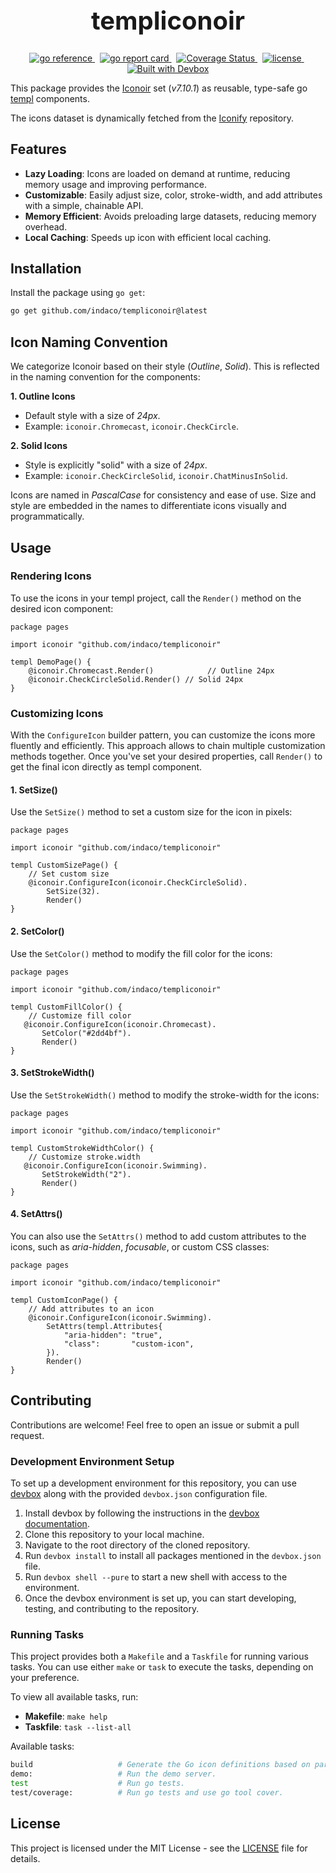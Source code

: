 <h1 align="center" style="font-size: 2.5rem;">
  templiconoir
</h1>
<p align="center">
    <a href="https://pkg.go.dev/github.com/indaco/templiconoir/" target="_blank">
        <img src="https://pkg.go.dev/badge/github.com/indaco/templiconoir/.svg" alt="go reference" />
    </a>
    &nbsp;
    <a href="https://goreportcard.com/report/github.com/indaco/templiconoir" target="_blank">
        <img src="https://goreportcard.com/badge/github.com/indaco/templiconoir" alt="go report card" />
    </a>
    &nbsp;
    <a href="https://coveralls.io/github/indaco/templiconoir?branch=main">
        <img
            src="https://coveralls.io/repos/github/indaco/templiconoir/badge.svg?branch=main"
            alt="Coverage Status"
        />
    </a>
     &nbsp;
     <a href="https://github.com/indaco/templiconoir/blob/main/LICENSE" target="_blank">
        <img src="https://img.shields.io/badge/license-mit-blue?style=flat-square&logo=none" alt="license" />
    </a>
    &nbsp;
    <a href="https://www.jetify.com/devbox/docs/contributor-quickstart/">
      <img
          src="https://www.jetify.com/img/devbox/shield_moon.svg"
          alt="Built with Devbox"
      />
    </a>
</p>

This package provides the [Iconoir](https://iconoir.com) set (_v7.10.1_) as reusable, type-safe go [templ](https://github.com/a-h/templ) components.

The icons dataset is dynamically fetched from the [Iconify](https://github.com/iconify/icon-sets) repository.

## Features

- **Lazy Loading**: Icons are loaded on demand at runtime, reducing memory usage and improving performance.
- **Customizable**: Easily adjust size, color, stroke-width, and add attributes with a simple, chainable API.
- **Memory Efficient**: Avoids preloading large datasets, reducing memory overhead.
- **Local Caching**: Speeds up icon with efficient local caching.

## Installation

Install the package using `go get`:

```bash
go get github.com/indaco/templiconoir@latest
```

## Icon Naming Convention

We categorize Iconoir based on their style (_Outline_, _Solid_). This is reflected in the naming convention for the components:

**1. Outline Icons**

- Default style with a size of _24px_.
- Example: `iconoir.Chromecast`, `iconoir.CheckCircle`.

**2. Solid Icons**

- Style is explicitly "solid" with a size of _24px_.
- Example: `iconoir.CheckCircleSolid`, `iconoir.ChatMinusInSolid`.

Icons are named in _PascalCase_ for consistency and ease of use. Size and style are embedded in the names to differentiate icons visually and programmatically.

## Usage

### Rendering Icons

To use the icons in your templ project, call the `Render()` method on the desired icon component:

```templ
package pages

import iconoir "github.com/indaco/templiconoir"

templ DemoPage() {
    @iconoir.Chromecast.Render()            // Outline 24px
    @iconoir.CheckCircleSolid.Render() // Solid 24px
}
```

### Customizing Icons

With the `ConfigureIcon` builder pattern, you can customize the icons more fluently and efficiently. This approach allows to chain multiple customization methods together. Once you've set your desired properties, call `Render()` to get the final icon directly as templ component.

#### 1. SetSize()

Use the `SetSize()` method to set a custom size for the icon in pixels:

```templ
package pages

import iconoir "github.com/indaco/templiconoir"

templ CustomSizePage() {
    // Set custom size
    @iconoir.ConfigureIcon(iconoir.CheckCircleSolid).
        SetSize(32).
        Render()
}
```

#### 2. SetColor()

Use the `SetColor()` method to modify the fill color for the icons:

```templ
package pages

import iconoir "github.com/indaco/templiconoir"

templ CustomFillColor() {
    // Customize fill color
   @iconoir.ConfigureIcon(iconoir.Chromecast).
       SetColor("#2dd4bf").
       Render()
}
```

#### 3. SetStrokeWidth()

Use the `SetStrokeWidth()` method to modify the stroke-width for the icons:

```templ
package pages

import iconoir "github.com/indaco/templiconoir"

templ CustomStrokeWidthColor() {
    // Customize stroke.width
   @iconoir.ConfigureIcon(iconoir.Swimming).
       SetStrokeWidth("2").
       Render()
}
```

#### 4. SetAttrs()

You can also use the `SetAttrs()` method to add custom attributes to the icons, such as _aria-hidden_, _focusable_, or custom CSS classes:

```templ
package pages

import iconoir "github.com/indaco/templiconoir"

templ CustomIconPage() {
    // Add attributes to an icon
    @iconoir.ConfigureIcon(iconoir.Swimming).
        SetAttrs(templ.Attributes{
            "aria-hidden": "true",
            "class":       "custom-icon",
        }).
        Render()
}
```

## Contributing

Contributions are welcome! Feel free to open an issue or submit a pull request.

### Development Environment Setup

To set up a development environment for this repository, you can use [devbox](https://www.jetify.com/devbox) along with the provided `devbox.json` configuration file.

1. Install devbox by following the instructions in the [devbox documentation](https://www.jetify.com/devbox/docs/installing_devbox/).
2. Clone this repository to your local machine.
3. Navigate to the root directory of the cloned repository.
4. Run `devbox install` to install all packages mentioned in the `devbox.json` file.
5. Run `devbox shell --pure` to start a new shell with access to the environment.
6. Once the devbox environment is set up, you can start developing, testing, and contributing to the repository.

### Running Tasks

This project provides both a `Makefile` and a `Taskfile` for running various tasks. You can use either `make` or `task` to execute the tasks, depending on your preference.

To view all available tasks, run:

- **Makefile**: `make help`
- **Taskfile**: `task --list-all`

Available tasks:

```bash
build                   # Generate the Go icon definitions based on parsed data/heroicons_cache.json file.
demo:                   # Run the demo server.
test                    # Run go tests.
test/coverage:          # Run go tests and use go tool cover.
```

## License

This project is licensed under the MIT License - see the [LICENSE](./LICENSE) file for details.
